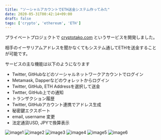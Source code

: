 ```yaml
---
title: "ソーシャルアカウントでETH送金システム作ってみた"
date: 2020-05-31T00:42:14+09:00
draft: false
tags: ['crypto', 'ethereum', 'ETH']
---
```


プライベートプロジェクトで [cryptotako.com](https://cryptotako.com) というサービスを開発しました。

相手のイーサリアムアドレスを聞かなくてもシステム通してETHを送金することが可能です。

サービスの主な機能は以下のようになります

* Twitter, GitHubなどのソーシャルネットワークアカウントでログイン
* Metamask, Dapperなどのウォレットからログイン
* Twitter, GitHub, ETH Addressを選択して送金
* Twttter, GitHub上での通知
* トランザクション履歴
* Twitter, GitHubアカウント連携でアドレス生成
* 秘密鍵エクスポート
* email, username 変更
* 法定通貨USD, JPYで換算表示

![image1](/images/post/2020-05-31/cryptotako1.png)
![image2](/images/post/2020-05-31/cryptotako2.png)
![image3](/images/post/2020-05-31/cryptotako3.png)
![image4](/images/post/2020-05-31/cryptotako4.png)
![image5](/images/post/2020-05-31/cryptotako5.png)
![image6](/images/post/2020-05-31/cryptotako6.png)
